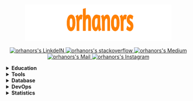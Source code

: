 <p align="center">
    <img src="https://github.com/orhanors/orhanors/blob/main/me.png" width="400px" height="100px" alt="orhan örs" />
</p>
<p align="center">
<a href="https://www.linkedin.com/in/orhanors/">
  <img alt="orhanors's LinkdeIN" width="35px" src="https://image.flaticon.com/icons/svg/2111/2111465.svg" />
</a>
  <a href="https://stackoverflow.com/users/13628948/orhanors">
  <img alt="orhanors's stackoverflow" width="35px" src="https://image.flaticon.com/icons/svg/2111/2111628.svg" />
</a>
 <a href="https://medium.com/@orhanors">
  <img alt="orhanors's Medium" width="35px" src="https://image.flaticon.com/icons/svg/725/725315.svg" />
</a>
<a href="mailto:orsorhan1@gmail.com">
  <img alt="orhanors's Mail" width="35px" src="https://image.flaticon.com/icons/svg/324/324123.svg" />
</a>
    
<a href="https://www.instagram.com/orhanors_">
  <img alt="orhanors's Instagram" width="35px" src="https://image.flaticon.com/icons/svg/2111/2111421.svg" />
</a>
</p>

<details>
<summary><b> Education </b></summary>
    <h3> :trophy: Strive School </h3>   Full-Stack Developer (MERN Stack)
    <h3> :trophy: Ege University </h3>  Computer Science
</details>

<details>
<summary><b> Tools </b></summary>
     </br>
     <code><a href="https://nodejs.org/en/"><img height="90" src="https://upload.wikimedia.org/wikipedia/commons/thumb/d/d9/Node.js_logo.svg/1280px-Node.js_logo.svg.png" alt="nodejs logo" /></a></code>
     <code><a href="https://www.javascript.com/"><img height="70" src="https://raw.githubusercontent.com/github/explore/80688e429a7d4ef2fca1e82350fe8e3517d3494d/topics/javascript/javascript.png" alt="js logo" /></a></code>
    <code><a href="https://www.typescriptlang.org/"><img height="60" src="https://raw.githubusercontent.com/github/explore/80688e429a7d4ef2fca1e82350fe8e3517d3494d/topics/typescript/typescript.png" alt="ts logo" /></a></code>
<code><a href="https://reactjs.org/"><img height="50" src="https://cdn.worldvectorlogo.com/logos/react-1.svg" alt="react logo" /></a></code>
<code><a href="https://www.python.org/"><img height="40" src="https://upload.wikimedia.org/wikipedia/commons/thumb/c/c3/Python-logo-notext.svg/768px-Python-logo-notext.svg.png" alt="python logo" /></a></code>
<code><a href="https://www.java.com/tr/"><img height="40" src="https://upload.wikimedia.org/wikipedia/tr/thumb/2/2e/Java_Logo.svg/300px-Java_Logo.svg.png" alt="java logo" /></a></code>
</details>

<details>
<summary><b> Database </b></summary>
     </br>
     <code><a href="https://mongodb.com/"><img height="90" src="https://webassets.mongodb.com/_com_assets/cms/MongoDB_Logo_FullColorBlack_RGB-4td3yuxzjs.png" alt="mongodb logo" /></a></code>
    <code><a href="https://www.postgresql.org/"><img height="70" src="https://cdn.iconscout.com/icon/free/png-512/postgresql-11-1175122.png" alt="postgres logo" /></a></code>
<code><a href="https://redis.io/"><img height="50" src="https://upload.wikimedia.org/wikipedia/en/thumb/6/6b/Redis_Logo.svg/1200px-Redis_Logo.svg.png" alt="redis logo" /></a></code>
</details>

<details>
<summary><b> DevOps </b></summary>
     </br>
     <code><a href="https://ubuntu.com/"><img height="90" src="https://pngimg.com/uploads/linux/linux_PNG1.png" alt="linux logo" /></a></code>
     <code><a href="https://www.docker.com/"><img height="70" src="https://www.docker.com/sites/default/files/d8/styles/role_icon/public/2019-07/Moby-logo.png?itok=sYH_JEaJ" alt="docker logo" /></a></code>
<code><a href="https://azure.microsoft.com/en-us/"><img height="70" src="https://upload.wikimedia.org/wikipedia/commons/thumb/a/a8/Microsoft_Azure_Logo.svg/1200px-Microsoft_Azure_Logo.svg.png" alt="azure logo" /></a></code>
</details>


<details>
<summary><b> Statistics </b></summary>
     </br>
<img src='https://github-readme-stats.vercel.app/api?username=orhanors&show_icons=true&theme=tokyonight&count_private=true&line_height=40'  align="left" />
<img src='https://github-readme-stats.vercel.app/api/top-langs/?username=orhanors&theme=tokyonight&hide_langs_below=4' />
</details>



